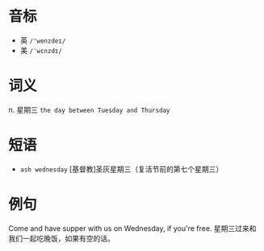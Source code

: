 # 音标

- 英 `/'wenzdeɪ/`
- 美 `/ˈwɛnzdɪ/`

# 词义

n. 星期三
`the day between Tuesday and Thursday`

# 短语

- `ash wednesday` [基督教]圣灰星期三（复活节前的第七个星期三）

# 例句

Come and have supper with us on Wednesday, if you're free.
星期三过来和我们一起吃晚饭，如果有空的话。



